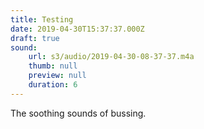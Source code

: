 ```yaml
---
title: Testing
date: 2019-04-30T15:37:37.000Z
draft: true
sound:
    url: s3/audio/2019-04-30-08-37-37.m4a
    thumb: null
    preview: null
    duration: 6
---
```


The soothing sounds of bussing.